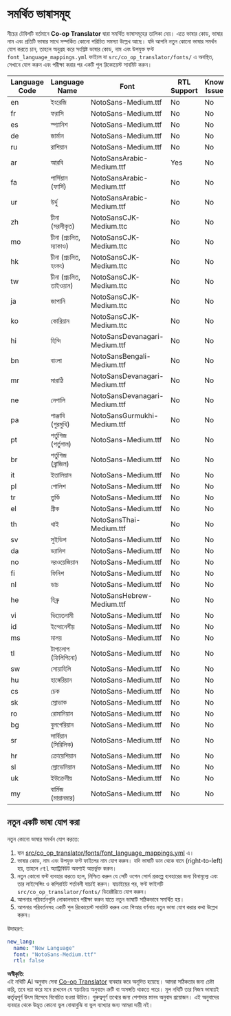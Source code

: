 <!--
CO_OP_TRANSLATOR_METADATA:
{
  "original_hash": "b4ed48f23ec418b31e90a02fe629fcde",
  "translation_date": "2025-06-12T12:06:43+00:00",
  "source_file": "getting_started/supported-languages.md",
  "language_code": "bn"
}
-->
# সমর্থিত ভাষাসমূহ

নীচের টেবিলটি বর্তমানে **Co-op Translator** দ্বারা সমর্থিত ভাষাসমূহের তালিকা দেয়। এতে ভাষার কোড, ভাষার নাম এবং প্রতিটি ভাষার সাথে সম্পর্কিত কোনো পরিচিত সমস্যা উল্লেখ আছে। যদি আপনি নতুন কোনো ভাষার সমর্থন যোগ করতে চান, তাহলে অনুগ্রহ করে সংশ্লিষ্ট ভাষার কোড, নাম এবং উপযুক্ত ফন্ট `font_language_mappings.yml` ফাইলে যা `src/co_op_translator/fonts/` এ অবস্থিত, সেখানে যোগ করুন এবং পরীক্ষা করার পর একটি পুল রিকোয়েস্ট সাবমিট করুন।

| Language Code | Language Name        | Font                              | RTL Support | Known Issues |
|---------------|----------------------|-----------------------------------|-------------|--------------|
| en            | ইংরেজি              | NotoSans-Medium.ttf               | No          | No           |
| fr            | ফরাসি               | NotoSans-Medium.ttf               | No          | No           |
| es            | স্প্যানিশ            | NotoSans-Medium.ttf               | No          | No           |
| de            | জার্মান              | NotoSans-Medium.ttf               | No          | No           |
| ru            | রাশিয়ান             | NotoSans-Medium.ttf               | No          | No           |
| ar            | আরবি                 | NotoSansArabic-Medium.ttf         | Yes         | No           |
| fa            | পার্সিয়ান (ফার্সি)  | NotoSansArabic-Medium.ttf         | No          | No           |
| ur            | উর্দু                 | NotoSansArabic-Medium.ttf         | No          | No           |
| zh            | চীনা (সরলীকৃত)      | NotoSansCJK-Medium.ttc            | No          | No           |
| mo            | চীনা (প্রচলিত, ম্যাকাও) | NotoSansCJK-Medium.ttc        | No          | No           |
| hk            | চীনা (প্রচলিত, হংকং) | NotoSansCJK-Medium.ttc           | No          | No           |
| tw            | চীনা (প্রচলিত, তাইওয়ান) | NotoSansCJK-Medium.ttc        | No          | No           |
| ja            | জাপানি               | NotoSansCJK-Medium.ttc            | No          | No           |
| ko            | কোরিয়ান             | NotoSansCJK-Medium.ttc            | No          | No           |
| hi            | হিন্দি               | NotoSansDevanagari-Medium.ttf     | No          | No           |
| bn            | বাংলা                | NotoSansBengali-Medium.ttf        | No          | No           |
| mr            | মারাঠি               | NotoSansDevanagari-Medium.ttf     | No          | No           |
| ne            | নেপালি               | NotoSansDevanagari-Medium.ttf     | No          | No           |
| pa            | পাঞ্জাবি (গুরমুখি)  | NotoSansGurmukhi-Medium.ttf       | No          | No           |
| pt            | পর্তুগিজ (পর্তুগাল) | NotoSans-Medium.ttf               | No          | No           |
| br            | পর্তুগিজ (ব্রাজিল)  | NotoSans-Medium.ttf               | No          | No           |
| it            | ইতালিয়ান           | NotoSans-Medium.ttf               | No          | No           |
| pl            | পোলিশ               | NotoSans-Medium.ttf               | No          | No           |
| tr            | তুর্কি               | NotoSans-Medium.ttf               | No          | No           |
| el            | গ্রীক                | NotoSans-Medium.ttf               | No          | No           |
| th            | থাই                  | NotoSansThai-Medium.ttf           | No          | No           |
| sv            | সুইডিশ              | NotoSans-Medium.ttf               | No          | No           |
| da            | ড্যানিশ              | NotoSans-Medium.ttf               | No          | No           |
| no            | নরওয়েজিয়ান        | NotoSans-Medium.ttf               | No          | No           |
| fi            | ফিনিশ               | NotoSans-Medium.ttf               | No          | No           |
| nl            | ডাচ                 | NotoSans-Medium.ttf               | No          | No           |
| he            | হিব্রু               | NotoSansHebrew-Medium.ttf         | No          | No           |
| vi            | ভিয়েতনামী           | NotoSans-Medium.ttf               | No          | No           |
| id            | ইন্দোনেশীয়          | NotoSans-Medium.ttf               | No          | No           |
| ms            | মালয়                | NotoSans-Medium.ttf               | No          | No           |
| tl            | টাগালোগ (ফিলিপিনো) | NotoSans-Medium.ttf               | No          | No           |
| sw            | সোয়াহিলি            | NotoSans-Medium.ttf               | No          | No           |
| hu            | হাঙ্গেরিয়ান         | NotoSans-Medium.ttf               | No          | No           |
| cs            | চেক                 | NotoSans-Medium.ttf               | No          | No           |
| sk            | স্লোভাক             | NotoSans-Medium.ttf               | No          | No           |
| ro            | রোমানিয়ান           | NotoSans-Medium.ttf               | No          | No           |
| bg            | বুলগেরিয়ান          | NotoSans-Medium.ttf               | No          | No           |
| sr            | সার্বিয়ান (সিরিলিক) | NotoSans-Medium.ttf               | No          | No           |
| hr            | ক্রোয়েশিয়ান        | NotoSans-Medium.ttf               | No          | No           |
| sl            | স্লোভেনিয়ান        | NotoSans-Medium.ttf               | No          | No           |
| uk            | ইউক্রেনীয়           | NotoSans-Medium.ttf               | No          | No           |
| my            | বার্মিজ (মায়ানমার)  | NotoSans-Medium.ttf               | No          | No           |

## নতুন একটি ভাষা যোগ করা

নতুন কোনো ভাষার সমর্থন যোগ করতে:

1. যান [src/co_op_translator/fonts/font_language_mappings.yml](https://github.com/Azure/co-op-translator/blob/main/src/co_op_translator/fonts/font_language_mappings.yml) এ।
2. ভাষার কোড, নাম এবং উপযুক্ত ফন্ট ফাইলের নাম যোগ করুন। যদি ভাষাটি ডান থেকে বামে (right-to-left) হয়, তাহলে `rtl` অ্যাট্রিবিউট অবশ্যই অন্তর্ভুক্ত করুন।
3. নতুন কোনো ফন্ট ব্যবহার করতে হলে, নিশ্চিত করুন যে সেটি ওপেন সোর্স প্রকল্পে ব্যবহারের জন্য বিনামূল্যে এবং তার লাইসেন্সিং ও কপিরাইট শর্তাবলী যাচাই করুন। যাচাইয়ের পর, ফন্ট ফাইলটি `src/co_op_translator/fonts/` ডিরেক্টরিতে যোগ করুন।
4. আপনার পরিবর্তনগুলি লোকালভাবে পরীক্ষা করুন যাতে নতুন ভাষাটি সঠিকভাবে সমর্থিত হয়।
5. আপনার পরিবর্তনসহ একটি পুল রিকোয়েস্ট সাবমিট করুন এবং পিআর বর্ণনায় নতুন ভাষা যোগ করার কথা উল্লেখ করুন।

উদাহরণ:

```yaml
new_lang:
  name: "New Language"
  font: "NotoSans-Medium.ttf"
  rtl: false
```

**অস্বীকৃতি**:  
এই নথিটি AI অনুবাদ সেবা [Co-op Translator](https://github.com/Azure/co-op-translator) ব্যবহার করে অনূদিত হয়েছে। আমরা সঠিকতার জন্য চেষ্টা করি, তবে দয়া করে মনে রাখবেন যে স্বয়ংক্রিয় অনুবাদে ত্রুটি বা অসঙ্গতি থাকতে পারে। মূল নথিটি তার নিজস্ব ভাষায়ই কর্তৃত্বপূর্ণ উৎস হিসেবে বিবেচিত হওয়া উচিত। গুরুত্বপূর্ণ তথ্যের জন্য পেশাদার মানব অনুবাদ প্রয়োজন। এই অনুবাদের ব্যবহার থেকে উদ্ভূত কোনো ভুল বোঝাবুঝি বা ভুল ব্যাখ্যার জন্য আমরা দায়ী নই।